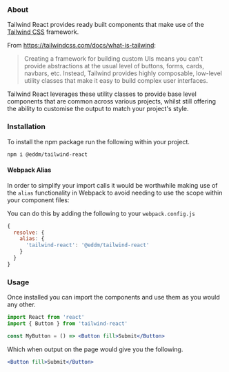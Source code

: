 ### About

Tailwind React provides ready built components that make use of the [Tailwind CSS](https://tailwindcss.com/) framework.

From https://tailwindcss.com/docs/what-is-tailwind:

> Creating a framework for building custom UIs means you can't provide abstractions at the usual level of buttons, forms, cards, navbars, etc.
> Instead, Tailwind provides highly composable, low-level utility classes that make it easy to build complex user interfaces.

Tailwind React leverages these utility classes to provide base level components that are common across various projects, whilst still offering the ability to customise the output to match your project's style.

### Installation

To install the npm package run the following within your project.

```bash
npm i @eddm/tailwind-react
```

#### Webpack Alias

In order to simplify your import calls it would be worthwhile making use of the `alias` functionality in Webpack to avoid needing to use the scope within your component files:

You can do this by adding the following to your `webpack.config.js`

```js static
{
  resolve: {
    alias: {
      'tailwind-react': '@eddm/tailwind-react'
    }
  }
}
```

### Usage

Once installed you can import the components and use them as you would any other.

```jsx static
import React from 'react'
import { Button } from 'tailwind-react'

const MyButton = () => <Button fill>Submit</Button>
```

Which when output on the page would give you the following.

```jsx
<Button fill>Submit</Button>
```
